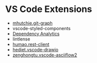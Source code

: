 # VS Code Extensions

* [mhutchie.git-graph](https://marketplace.visualstudio.com/items?itemName=mhutchie.git-graph)
* vscode-styled-components
* [Dependency Analytics](https://marketplace.visualstudio.com/items?itemName=redhat.fabric8-analytics)
* lintlense
* [humao.rest-client](https://marketplace.visualstudio.com/items?itemName=humao.rest-client)
* [hediet.vscode-drawio](https://marketplace.visualstudio.com/items?itemName=hediet.vscode-drawio)
* [zenghongtu.vscode-asciiflow2](https://marketplace.visualstudio.com/items?itemName=zenghongtu.vscode-asciiflow2)
